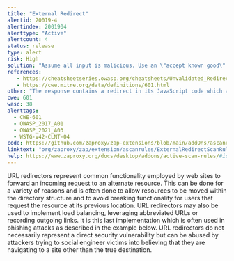 ```yaml
---
title: "External Redirect"
alertid: 20019-4
alertindex: 2001904
alerttype: "Active"
alertcount: 4
status: release
type: alert
risk: High
solution: "Assume all input is malicious. Use an \"accept known good\" input validation strategy, i.e., use an allow list of acceptable inputs that strictly conform to specifications. Reject any input that does not strictly conform to specifications, or transform it into something that does. Do not rely exclusively on looking for malicious or malformed inputs (i.e., do not rely on a deny list). However, deny lists can be useful for detecting potential attacks or determining which inputs are so malformed that they should be rejected outright.  When performing input validation, consider all potentially relevant properties, including length, type of input, the full range of acceptable values, missing or extra inputs, syntax, consistency across related fields, and conformance to business rules. As an example of business rule logic, \"boat\" may be syntactically valid because it only contains alphanumeric characters, but it is not valid if you are expecting colors such as \"red\" or \"blue.\"  Use an allow list of approved URLs or domains to be used for redirection.  Use an intermediate disclaimer page that provides the user with a clear warning that they are leaving your site. Implement a long timeout before the redirect occurs, or force the user to click on the link. Be careful to avoid XSS problems when generating the disclaimer page.  When the set of acceptable objects, such as filenames or URLs, is limited or known, create a mapping from a set of fixed input values (such as numeric IDs) to the actual filenames or URLs, and reject all other inputs.  For example, ID 1 could map to \"/login.asp\" and ID 2 could map to \"https://www.example.com/\". Features such as the ESAPI AccessReferenceMap provide this capability.  Understand all the potential areas where untrusted inputs can enter your software: parameters or arguments, cookies, anything read from the network, environment variables, reverse DNS lookups, query results, request headers, URL components, e-mail, files, databases, and any external systems that provide data to the application. Remember that such inputs may be obtained indirectly through API calls.  Many open redirect problems occur because the programmer assumed that certain inputs could not be modified, such as cookies and hidden form fields."
references:
   - https://cheatsheetseries.owasp.org/cheatsheets/Unvalidated_Redirects_and_Forwards_Cheat_Sheet.html
   - https://cwe.mitre.org/data/definitions/601.html
other: "The response contains a redirect in its JavaScript code which allows an external Url to be set."
cwe: 601
wasc: 38
alerttags: 
  - CWE-601
  - OWASP_2017_A01
  - OWASP_2021_A03
  - WSTG-v42-CLNT-04
code: https://github.com/zaproxy/zap-extensions/blob/main/addOns/ascanrules/src/main/java/org/zaproxy/zap/extension/ascanrules/ExternalRedirectScanRule.java
linktext: "org/zaproxy/zap/extension/ascanrules/ExternalRedirectScanRule.java"
help: https://www.zaproxy.org/docs/desktop/addons/active-scan-rules/#id-20019
---
```

URL redirectors represent common functionality employed by web sites to forward an incoming request to an alternate resource. This can be done for a variety of reasons and is often done to allow resources to be moved within the directory structure and to avoid breaking functionality for users that request the resource at its previous location. URL redirectors may also be used to implement load balancing, leveraging abbreviated URLs or recording outgoing links. It is this last implementation which is often used in phishing attacks as described in the example below. URL redirectors do not necessarily represent a direct security vulnerability but can be abused by attackers trying to social engineer victims into believing that they are navigating to a site other than the true destination.
